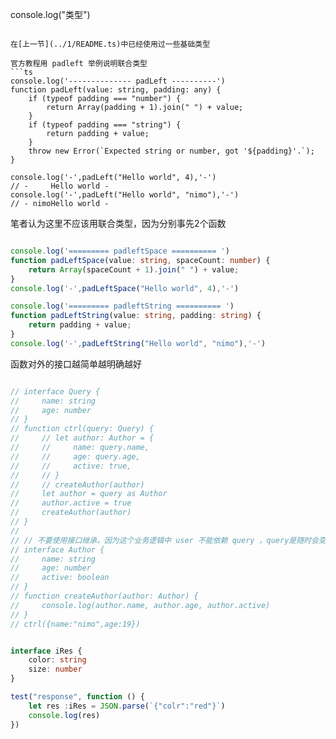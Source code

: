 <!-- !!!!!!!!!! 
This file is create by compile, do not edit this file 
!!! -->
console.log("类型")
```

在[上一节](../1/README.ts)中已经使用过一些基础类型

官方教程用 padleft 举例说明联合类型
```ts
console.log('-------------- padLeft ----------')
function padLeft(value: string, padding: any) {
    if (typeof padding === "number") {
        return Array(padding + 1).join(" ") + value;
    }
    if (typeof padding === "string") {
        return padding + value;
    }
    throw new Error(`Expected string or number, got '${padding}'.`);
}

console.log('-',padLeft("Hello world", 4),'-')
// -     Hello world -
console.log('-',padLeft("Hello world", "nimo"),'-')
// - nimoHello world -

```

笔者认为这里不应该用联合类型，因为分别事先2个函数
```ts

console.log('========= padleftSpace ========== ')
function padLeftSpace(value: string, spaceCount: number) {
    return Array(spaceCount + 1).join(" ") + value;
}
console.log('-',padLeftSpace("Hello world", 4),'-')

console.log('========= padleftString ========== ')
function padLeftString(value: string, padding: string) {
    return padding + value;
}
console.log('-',padLeftString("Hello world", "nimo"),'-')


```

函数对外的接口越简单越明确越好
```ts

// interface Query {
//     name: string
//     age: number
// }
// function ctrl(query: Query) {
//     // let author: Author = {
//     //     name: query.name,
//     //     age: query.age,
//     //     active: true,
//     // }
//     // createAuthor(author)
//     let author = query as Author
//     author.active = true
//     createAuthor(author)
// }
//
// // 不要使用接口继承，因为这个业务逻辑中 user 不能依赖 query ，query是随时会变化的
// interface Author {
//     name: string
//     age: number
//     active: boolean
// }
// function createAuthor(author: Author) {
//     console.log(author.name, author.age, author.active)
// }
// ctrl({name:"nimo",age:19})


interface iRes {
    color: string
    size: number
}

test("response", function () {
    let res :iRes = JSON.parse(`{"colr":"red"}`)
    console.log(res)
})
```